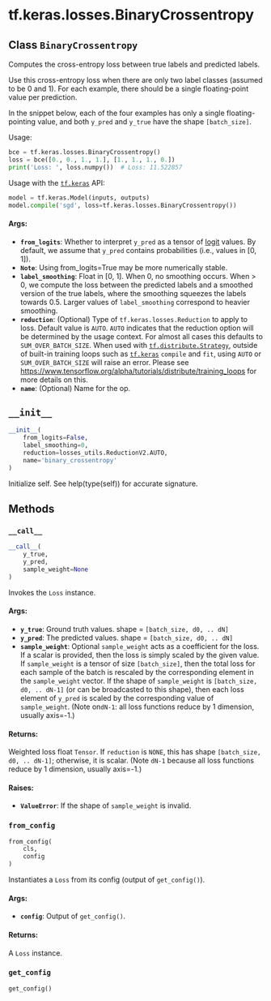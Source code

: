<div itemscope itemtype="http://developers.google.com/ReferenceObject">
<meta itemprop="name" content="tf.keras.losses.BinaryCrossentropy" />
<meta itemprop="path" content="Stable" />
<meta itemprop="property" content="__call__"/>
<meta itemprop="property" content="__init__"/>
<meta itemprop="property" content="from_config"/>
<meta itemprop="property" content="get_config"/>
</div>

# tf.keras.losses.BinaryCrossentropy

## Class `BinaryCrossentropy`



Computes the cross-entropy loss between true labels and predicted labels.

Use this cross-entropy loss when there are only two label classes (assumed to
be 0 and 1). For each example, there should be a single floating-point value
per prediction.

In the snippet below, each of the four examples has only a single
floating-pointing value, and both `y_pred` and `y_true` have the shape
`[batch_size]`.

Usage:

```python
bce = tf.keras.losses.BinaryCrossentropy()
loss = bce([0., 0., 1., 1.], [1., 1., 1., 0.])
print('Loss: ', loss.numpy())  # Loss: 11.522857
```

Usage with the <a href="../../../tf/keras.md"><code>tf.keras</code></a> API:

```python
model = tf.keras.Model(inputs, outputs)
model.compile('sgd', loss=tf.keras.losses.BinaryCrossentropy())
```

#### Args:

* <b>`from_logits`</b>: Whether to interpret `y_pred` as a tensor of
    [logit](https://en.wikipedia.org/wiki/Logit) values. By default, we assume
      that `y_pred` contains probabilities (i.e., values in [0, 1]).
* <b>`Note`</b>: Using from_logits=True may be more numerically stable.
* <b>`label_smoothing`</b>: Float in [0, 1]. When 0, no smoothing occurs. When > 0, we
    compute the loss between the predicted labels and a smoothed version of
    the true labels, where the smoothing squeezes the labels towards 0.5.
    Larger values of `label_smoothing` correspond to heavier smoothing.
* <b>`reduction`</b>: (Optional) Type of `tf.keras.losses.Reduction` to apply to loss.
    Default value is `AUTO`. `AUTO` indicates that the reduction option will
    be determined by the usage context. For almost all cases this defaults to
    `SUM_OVER_BATCH_SIZE`.
    When used with <a href="../../../tf/distribute/Strategy.md"><code>tf.distribute.Strategy</code></a>, outside of built-in training
    loops such as <a href="../../../tf/keras.md"><code>tf.keras</code></a> `compile` and `fit`, using `AUTO` or
    `SUM_OVER_BATCH_SIZE` will raise an error. Please see
    https://www.tensorflow.org/alpha/tutorials/distribute/training_loops
    for more details on this.
* <b>`name`</b>: (Optional) Name for the op.

<h2 id="__init__"><code>__init__</code></h2>

``` python
__init__(
    from_logits=False,
    label_smoothing=0,
    reduction=losses_utils.ReductionV2.AUTO,
    name='binary_crossentropy'
)
```

Initialize self.  See help(type(self)) for accurate signature.



## Methods

<h3 id="__call__"><code>__call__</code></h3>

``` python
__call__(
    y_true,
    y_pred,
    sample_weight=None
)
```

Invokes the `Loss` instance.

#### Args:

* <b>`y_true`</b>: Ground truth values. shape = `[batch_size, d0, .. dN]`
* <b>`y_pred`</b>: The predicted values. shape = `[batch_size, d0, .. dN]`
* <b>`sample_weight`</b>: Optional `sample_weight` acts as a
    coefficient for the loss. If a scalar is provided, then the loss is
    simply scaled by the given value. If `sample_weight` is a tensor of size
    `[batch_size]`, then the total loss for each sample of the batch is
    rescaled by the corresponding element in the `sample_weight` vector. If
    the shape of `sample_weight` is `[batch_size, d0, .. dN-1]` (or can be
    broadcasted to this shape), then each loss element of `y_pred` is scaled
    by the corresponding value of `sample_weight`. (Note on`dN-1`: all loss
    functions reduce by 1 dimension, usually axis=-1.)


#### Returns:

Weighted loss float `Tensor`. If `reduction` is `NONE`, this has
  shape `[batch_size, d0, .. dN-1]`; otherwise, it is scalar. (Note `dN-1`
  because all loss functions reduce by 1 dimension, usually axis=-1.)


#### Raises:

* <b>`ValueError`</b>: If the shape of `sample_weight` is invalid.

<h3 id="from_config"><code>from_config</code></h3>

``` python
from_config(
    cls,
    config
)
```

Instantiates a `Loss` from its config (output of `get_config()`).

#### Args:

* <b>`config`</b>: Output of `get_config()`.


#### Returns:

A `Loss` instance.

<h3 id="get_config"><code>get_config</code></h3>

``` python
get_config()
```






